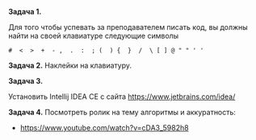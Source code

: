 **Задача 1.**

Для того чтобы успевать за преподавателем писать код, вы должны найти на своей клавиатуре следующие символы

```
#  <  >  +  - ,  .  :  ; (  ) {  }  /  \ [ ] @ " " ' ' 
```

**Задача 2.**
Наклейки на клавиатуру.


**Задача 3.**

Установить Intellij IDEA CE с сайта https://www.jetbrains.com/idea/


**Задача 4.**
Посмотреть ролик на тему алгоритмы и аккуратность:
- https://www.youtube.com/watch?v=cDA3_5982h8
